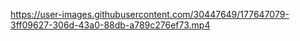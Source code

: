 

https://user-images.githubusercontent.com/30447649/177647079-3ff09627-306d-43a0-88db-a789c276ef73.mp4

